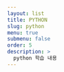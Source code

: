 ```yaml
---
layout: list
title: PYTHON
slug: python
menu: true
submenu: false
order: 5
description: >
  python 학습 내용
---
```

